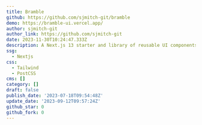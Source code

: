 ```yaml
---
title: Bramble
github: https://github.com/sjmitch-git/bramble
demo: https://bramble-ui.vercel.app/
author: sjmitch-git
author_link: https://github.com/sjmitch-git
date: 2023-11-30T10:24:47.333Z
description: A Next.js 13 starter and library of reusable UI components for React
ssg:
  - Nextjs
css:
  - Tailwind
  - PostCSS
cms: []
category: []
draft: false
publish_date: '2023-07-18T09:54:48Z'
update_date: '2023-09-12T09:57:24Z'
github_star: 0
github_fork: 0
---
```

